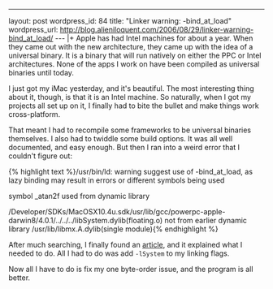 --- 
layout: post
wordpress_id: 84
title: "Linker warning: -bind_at_load"
wordpress_url: http://blog.alieniloquent.com/2006/08/29/linker-warning-bind_at_load/
--- |+
Apple has had Intel machines for about a year. When they came out with the new
architecture, they came up with the idea of a universal binary. It is a binary
that will run natively on either the PPC or Intel architectures. None of the
apps I work on have been compiled as universal binaries until today.

I just got my iMac yesterday, and it's beautiful. The most interesting thing
about it, though, is that it is an Intel machine. So naturally, when I got my
projects all set up on it, I finally had to bite the bullet and make things
work cross-platform.

That meant I had to recompile some frameworks to be universal binaries
themselves. I also had to twiddle some build options. It was all well
documented, and easy enough. But then I ran into a weird error that I couldn't
figure out:

{% highlight text %}/usr/bin/ld: warning suggest use of -bind_at_load, as lazy
binding may result in errors or different symbols being used

symbol _atan2f used from dynamic library

/Developer/SDKs/MacOSX10.4u.sdk/usr/lib/gcc/powerpc-apple-
darwin8/4.0.1/../../../libSystem.dylib(floating.o) not from earlier dynamic
library /usr/lib/libmx.A.dylib(single module){% endhighlight %}

After much searching, I finally found an [article][1], and it explained what I
needed to do. All I had to do was add `-lSystem` to my linking flags.

Now all I have to do is fix my one byte-order issue, and the program is all
better.

   [1]: http://lists.apple.com/archives/Cocoa-dev/2005/May/msg00474.html

